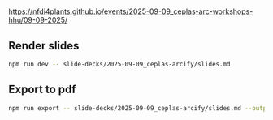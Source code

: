 
# 

https://nfdi4plants.github.io/events/2025-09-09_ceplas-arc-workshops-hhu/09-09-2025/

## Render slides

```bash
npm run dev -- slide-decks/2025-09-09_ceplas-arcify/slides.md
```

## Export to pdf

```bash
npm run export -- slide-decks/2025-09-09_ceplas-arcify/slides.md --output slide-decks/2025-09-09_ceplas-arcify/slides.pdf
```
